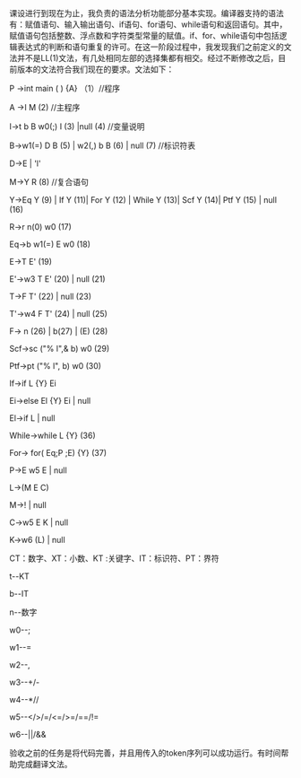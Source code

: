 课设进行到现在为止，我负责的语法分析功能部分基本实现。编译器支持的语法有：赋值语句、输入输出语句、if语句、for语句、while语句和返回语句。其中，赋值语句包括整数、浮点数和字符类型常量的赋值。if、for、while语句中包括逻辑表达式的判断和语句重复的许可。在这一阶段过程中，我发现我们之前定义的文法并不是LL(1)文法，有几处相同左部的选择集都有相交。经过不断修改之后，目前版本的文法符合我们现在的要求。文法如下：

P →int main ( ) {A}  （1）//程序

A →I M (2) //主程序

I→t b B w0(;) I (3) |null (4) //变量说明

B&rarr;w1(=) D B (5) | w2(,) b B  (6) | null (7)  //标识符表

D&rarr;E | 'l'

M&rarr;Y R (8)  //复合语句

Y&rarr;Eq Y (9) | If Y (11)| For Y (12) | While Y (13)| Scf Y (14)| Ptf Y (15) | null (16)

R&rarr;r n(0) w0 (17)

Eq&rarr;b w1(=) E w0 (18)

E&rarr;T E' (19)

E'&rarr;w3 T E' (20) | null (21)

T&rarr;F T' (22) | null (23)

T'&rarr;w4 F T' (24) | null (25)

F&rarr; n (26) | b(27) | (E) (28)

Scf&rarr;sc  ("% l",& b)  w0 (29)

Ptf&rarr;pt ("% l", b)  w0 (30)

If&rarr;if L {Y} Ei

Ei->else El {Y} Ei | null

El->if L | null

While&rarr;while L {Y} (36)

For&rarr; for( Eq;P ;E) {Y} (37)

P&rarr;E w5 E | null

L&rarr;(M E C) 

M&rarr;! | null

C&rarr;w5 E K | null

K&rarr;w6 (L) | null



CT：数字、XT：小数、KT :关键字、IT：标识符、PT：界符



t--KT

b--IT

n--数字

w0--;

w1--=

w2--,

w3--+/-

w4--*//

w5--</>/=/<=/>=/==/!=

w6--||/&&



验收之前的任务是将代码完善，并且用传入的token序列可以成功运行。有时间帮助完成翻译文法。